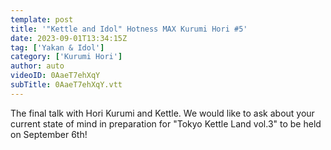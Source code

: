 ```yaml
---
template: post
title: '"Kettle and Idol" Hotness MAX Kurumi Hori #5'
date: 2023-09-01T13:34:15Z
tag: ['Yakan & Idol']
category: ['Kurumi Hori']
author: auto 
videoID: 0AaeT7ehXqY
subTitle: 0AaeT7ehXqY.vtt
---
```

The final talk with Hori Kurumi and Kettle. We would like to ask about your current state of mind in preparation for "Tokyo Kettle Land vol.3" to be held on September 6th!

